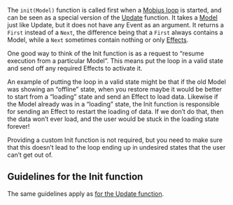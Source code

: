 The `init(Model)` function is called first when a [Mobius loop](Mobius-Loop) is started, and can be seen as a special version of the [Update](Update) function. It takes a [Model](Model) just like Update, but it does not have any Event as an argument. It returns a `First` instead of a `Next`, the difference being that a `First` always contains a Model, while a `Next` sometimes contain nothing or only [Effects](Effect).

One good way to think of the Init function is as a request to “resume execution from a particular Model”. This means put the loop in a valid state and send off any required Effects to activate it.

An example of putting the loop in a valid state might be that if the old Model was showing an “offline” state, when you restore maybe it would be better to start from a “loading” state and send an Effect to load data. Likewise if the Model already was in a “loading” state, the Init function is responsible for sending an Effect to restart the loading of data. If we don’t do that, then the data won’t ever load, and the user would be stuck in the loading state forever!

Providing a custom Init function is not required, but you need to make sure that this doesn’t lead to the loop ending up in undesired states that the user can’t get out of.

## Guidelines for the Init function
The same guidelines apply as [for the Update function](Update).

